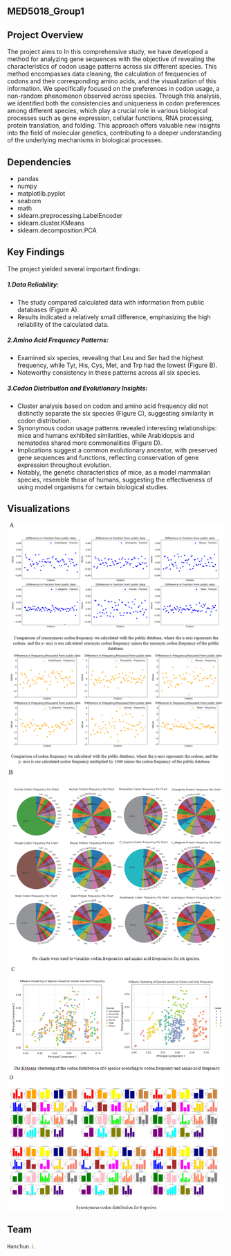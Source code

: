 ## MED5018_Group1
## Project Overview
The project aims to
In this comprehensive study, we have developed a method for analyzing gene sequences with the objective of revealing the characteristics of codon usage patterns across six different species. This method encompasses data cleaning, the calculation of frequencies of codons and their corresponding amino acids, and the visualization of this information. We specifically focused on the preferences in codon usage, a non-random phenomenon observed across species. Through this analysis, we identified both the consistencies and uniqueness in codon preferences among different species, which play a crucial role in various biological processes such as gene expression, cellular functions, RNA processing, protein translation, and folding. This approach offers valuable new insights into the field of molecular genetics, contributing to a deeper understanding of the underlying mechanisms in biological processes.


## Dependencies
* pandas
* numpy
* matplotlib.pyplot
* seaborn
* math
* sklearn.preprocessing.LabelEncoder
* sklearn.cluster.KMeans
* sklearn.decomposition.PCA

## Key Findings
The project yielded several important findings:
##### 1.Data Reliability:
* The study compared calculated data with information from public databases (Figure A).
* Results indicated a relatively small difference, emphasizing the high reliability of the calculated data.
##### 2.Amino Acid Frequency Patterns:
* Examined six species, revealing that Leu and Ser had the highest frequency, while Tyr, His, Cys, Met, and Trp had the lowest (Figure B).
* Noteworthy consistency in these patterns across all six species.
##### 3.Codon Distribution and Evolutionary Insights:
* Cluster analysis based on codon and amino acid frequency did not distinctly separate the six species (Figure C), suggesting similarity in codon distribution.
* Synonymous codon usage patterns revealed interesting relationships: mice and humans exhibited similarities, while Arabidopsis and nematodes shared more commonalities (Figure D).
* Implications suggest a common evolutionary ancestor, with preserved gene sequences and functions, reflecting conservation of gene expression throughout evolution.
* Notably, the genetic characteristics of mice, as a model mammalian species, resemble those of humans, suggesting the effectiveness of using model organisms for certain biological studies.
## Visualizations 
![A1](image_githubshow/A1.png)
![A2](image_githubshow/A2.png)
![B](image_githubshow/B.png)
![C](image_githubshow/C.png)
![D](image_githubshow/D.png)
## Team

```javascript
Hanchun.L
```
